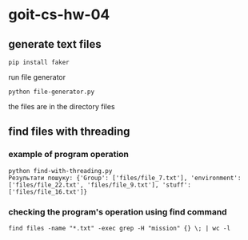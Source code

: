 # goit-cs-hw-04

## generate text files

```
pip install faker
```

run file generator

```
python file-generator.py
```

the files are in the directory files

## find files with threading

### example of program operation

```
python find-with-threading.py
Результати пошуку: {'Group': ['files/file_7.txt'], 'environment': ['files/file_22.txt', 'files/file_9.txt'], 'stuff': ['files/file_16.txt']}
```

### checking the program's operation using find command

```
find files -name "*.txt" -exec grep -H "mission" {} \; | wc -l
```
